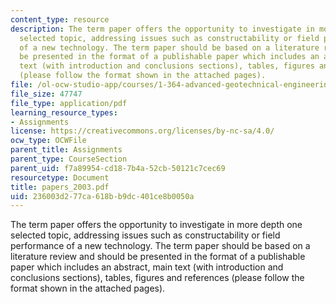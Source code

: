 ```yaml
---
content_type: resource
description: The term paper offers the opportunity to investigate in more depth one
  selected topic, addressing issues such as constructability or field performance
  of a new technology. The term paper should be based on a literature review and should
  be presented in the format of a publishable paper which includes an abstract, main
  text (with introduction and conclusions sections), tables, figures and references
  (please follow the format shown in the attached pages).
file: /ol-ocw-studio-app/courses/1-364-advanced-geotechnical-engineering-fall-2003/236003d277ca618bb9dc401ce8b0050a_papers_2003.pdf
file_size: 47747
file_type: application/pdf
learning_resource_types:
- Assignments
license: https://creativecommons.org/licenses/by-nc-sa/4.0/
ocw_type: OCWFile
parent_title: Assignments
parent_type: CourseSection
parent_uid: f7a89954-cd18-7b4a-52cb-50121c7cec69
resourcetype: Document
title: papers_2003.pdf
uid: 236003d2-77ca-618b-b9dc-401ce8b0050a
---
```

The term paper offers the opportunity to investigate in more depth one selected topic, addressing issues such as constructability or field performance of a new technology. The term paper should be based on a literature review and should be presented in the format of a publishable paper which includes an abstract, main text (with introduction and conclusions sections), tables, figures and references (please follow the format shown in the attached pages).